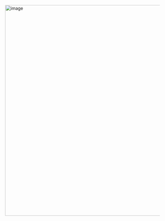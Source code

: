 

<img width="1356" height="688" alt="image" src="https://github.com/user-attachments/assets/e760562d-34f8-44ba-93c2-87c2d8126403" />
